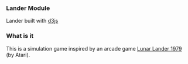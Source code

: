 ### Lander Module
Lander built with [d3js](https://d3js.org)

### What is it
This is a simulation game inspired by an arcade game [Lunar Lander 1979](https://en.wikipedia.org/wiki/Lunar_Lander_(1979_video_game)) (by Atari).